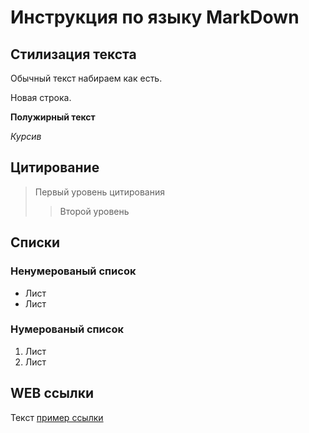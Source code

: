 # Инструкция по языку MarkDown

## Стилизация текста
Обычный текст набираем как есть.

Новая строка.

**Полужирный текст**

*Курсив*

## Цитирование
> Первый уровень цитирования
>> Второй уровень

## Списки
### Ненумерованый список
* Лист
* Лист

### Нумерованый список
1. Лист
2. Лист

## WEB ссылки
Текст [пример ссылки](http://example.com "Всплывающая подсказка")